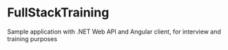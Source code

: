 # FullStackTraining
Sample application with .NET Web API and Angular client, for interview and training purposes
